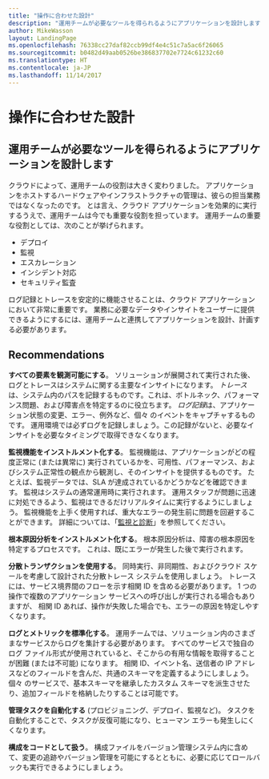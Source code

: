 ```yaml
---
title: "操作に合わせた設計"
description: "運用チームが必要なツールを得られるようにアプリケーションを設計します"
author: MikeWasson
layout: LandingPage
ms.openlocfilehash: 76338cc27daf82ccb99df4e4c51c7a5ac6f26065
ms.sourcegitcommit: b0482d49aab0526be386837702e7724c61232c60
ms.translationtype: HT
ms.contentlocale: ja-JP
ms.lasthandoff: 11/14/2017
---
```

# <a name="design-for-operations"></a>操作に合わせた設計

## <a name="design-an-application-so-that-the-operations-team-has-the-tools-they-need"></a>運用チームが必要なツールを得られるようにアプリケーションを設計します

クラウドによって、運用チームの役割は大きく変わりました。 アプリケーションをホストするハードウェアやインフラストラクチャの管理は、彼らの担当業務ではなくなったのです。  とは言え、クラウド アプリケーションを効果的に実行するうえで、運用チームは今でも重要な役割を担っています。 運用チームの重要な役割としては、次のことが挙げられます。

- デプロイ
- 監視
- エスカレーション
- インシデント対応
- セキュリティ監査

ログ記録とトレースを安定的に機能させることは、クラウド アプリケーションにおいて非常に重要です。 業務に必要なデータやインサイトをユーザーに提供できるようにするには、運用チームと連携してアプリケーションを設計、計画する必要があります。  <!-- to do: Link to DevOps checklist -->

## <a name="recommendations"></a>Recommendations

**すべての要素を観測可能にする**。 ソリューションが展開されて実行された後、ログとトレースはシステムに関する主要なインサイトになります。 *トレース*は、システム内のパスを記録するものです。これは、ボトルネック、パフォーマンス問題、および障害点を特定するのに役立ちます。 *ログ記録*は、アプリケーション状態の変更、エラー、例外など、個々 のイベントをキャプチャするものです。 運用環境では必ずログを記録しましょう。この記録がないと、必要なインサイトを必要なタイミングで取得できなくなります。

**監視機能をインストルメント化する**。 監視機能は、アプリケーションがどの程度正常に (または異常に) 実行されているかを、可用性、パフォーマンス、およびシステム正常性の観点から観測し、そのインサイトを提供するものです。 たとえば、監視データでは、SLA が達成されているかどうかなどを確認できます。 監視はシステムの通常運用時に実行されます。 運用スタッフが問題に迅速に対処できるよう、監視はできるだけリアルタイムに実行するようにしましょう。 監視機能を上手く使用すれば、重大なエラーの発生前に問題を回避することができます。 詳細については、「[監視と診断][monitoring]」を参照してください。

**根本原因分析をインストルメント化する**。 根本原因分析は、障害の根本原因を特定するプロセスです。 これは、既にエラーが発生した後で実行されます。 

**分散トランザクションを使用する**。 同時実行、非同期性、およびクラウド スケールを考慮して設計された分散トレース システムを使用しましょう。 トレースには、サービス境界間のフローを示す相関 ID を含める必要があります。 1 つの操作で複数のアプリケーション サービスへの呼び出しが実行される場合もありますが、 相関 ID あれば、操作が失敗した場合でも、エラーの原因を特定しやすくなります。 

**ログとメトリックを標準化する**。 運用チームでは、ソリューション内のさまざまなサービスからログを集計する必要があります。 すべてのサービスで独自のログ ファイル形式が使用されていると、そこからの有用な情報を取得することが困難 (または不可能) になります。 相関 ID、イベント名、送信者の IP アドレスなどのフィールドを含んだ、共通のスキーマを定義するようにしましょう。 個々 のサービスで、基本スキーマを継承したカスタム スキーマを派生させたり、追加フィールドを格納したりすることは可能です。

**管理タスクを自動化する** (プロビジョニング、デプロイ、監視など)。 タスクを自動化することで、タスクが反復可能になり、ヒューマン エラーも発生しにくくなります。 

**構成をコードとして扱う**。 構成ファイルをバージョン管理システム内に含めて、変更の追跡やバージョン管理を可能にするとともに、必要に応じてロールバックも実行できるようにしましょう。 


<!-- links -->

[monitoring]: ../../best-practices/monitoring.md


